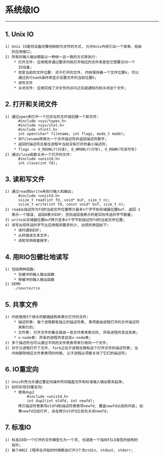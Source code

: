 # **系统级IO**
***


## **1. Unix IO**
    1) Unix IO是将设备优雅地映射为文件的方式, 允许Unix内核引出一个简单、低级
       的应用接口;
    2) 所有的输入输出都能以一种统一且一致的方式来执行:
        * 打开文件: 应用程序通过要求内核打开相应的文件来宣告它想要访问一个
          IO设备;
        * 改变当前的文件位置: 对于打开的文件, 内核保持着一个文件位置k; 可以
          通过执行seek操作来显示设置文件的当前位置k;
        * 读写文件
        * 关闭文件: 应用完成了对文件的访问之后就通知内核关闭这个文件;


## **2. 打开和关闭文件**
    1) 通过open来打开一个已存在的文件或创建一个新文件:
          #include <sys/types.h>
          #include <sys/stat.h>
          #include <fcntl.h>
          int open(char* filename, int flags, mode_t mode);
        * 将filename转换为一个文件描述符并返回描述符数字;
        * 返回的描述符总是在进程中当前没有打开的最小描述符;
        * flags -> O_RDONLY(只读), O_WRONLY(只写), O_RDWR(可读可写)
    2) 通过close函数关闭一个打开的文件:
          #include <unistd.h>
          int close(int fd);


## **3. 读和写文件**
    1) 通过read和write来执行输入和输出;
          #include <unistd.h>
          ssize_t read(int fd, void* buf, size_t n);
          ssize_t write(int fd, const void* buf, size_t n);
    2) read从描述符为fd的当前文件位置拷贝最多n个字节到存储器位置buf, 返回-1
       表示一个错误, 返回0表示EOF; 否则返回值表示的是实际传送的字节数量;
    3) write从存储器位置buf拷贝至多n个字节到描述符fd的当前文件位置;
    4) 读写出现传送的字节比应用程序要求的少, 出现的原因如下:
        * 读时遇到EOF;
        * 从终端读文本文件;
        * 读和写网络套接字;


## **4. 用RIO包健壮地读写**
    1) 包括两种函数:
        * 无缓冲的输入输出函数
        * 带缓冲的输入输出函数
    2) DEMO
        ./source/rio


## **5. 共享文件**
    1) 内核使用3个相关的数据结构来表示打开的文件:
        * 描述符表: 每个进程都有独立的描述符表, 表项是由进程打开的文件描述符
          来索引的;
        * 文件表: 打开文件的集合是由一张文件表来表示的, 所有进程共享这张表;
        * v-node表: 所有的进程共享这张v-node表;
    2) 多个描述符也可以通过不同的文件表表项来引用同一个文件;
    3) 对于父进程打开了文件, fork之后子进程也拥有这个打开文件的描述符表; 当
       内核删除相应文件表表项的时候, 父子进程必须都关闭了它们的描述符;


## **6. IO重定向**
    1) Unix外壳允许通过重定向操作符将磁盘文件和标准输入输出联系起来;
    2) 如何实现IO重定向:
        * 使用dup2
              #include <unistd.h>
              int dup2(int oldfd, int newfd);
          拷贝描述符表表项oldfd到描述符表表项newfd, 覆盖newfd以前的内容; 如
          果newfd已经打开, 会在拷贝oldfd之前先关闭newfd;


## **7. 标准IO**
    1) 标准IO将一个打开的文件模型化为一个流, 也就是一个指向FILE类型的结构的
       指针;
    2) 每个ANSI C程序在开始的时候都会打开3个流stdin, stdout, stderr;

